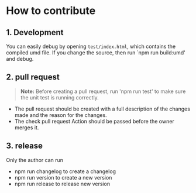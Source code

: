 # How to contribute

## 1. Development

You can easily debug by opening `test/index.html`, which contains the compiled umd file. If you change the source, then run `npm run build:umd' and debug.

## 2. pull request

> **Note:** Before creating a pull request, run 'npm run test' to make sure the unit test is running correctly.

- The pull request should be created with a full description of the changes made and the reason for the changes.
- The check pull request Action should be passed before the owner merges it.

## 3. release

Only the author can run

- npm run changelog to create a changelog
- npm run version to create a new version
- npm run release to release new version